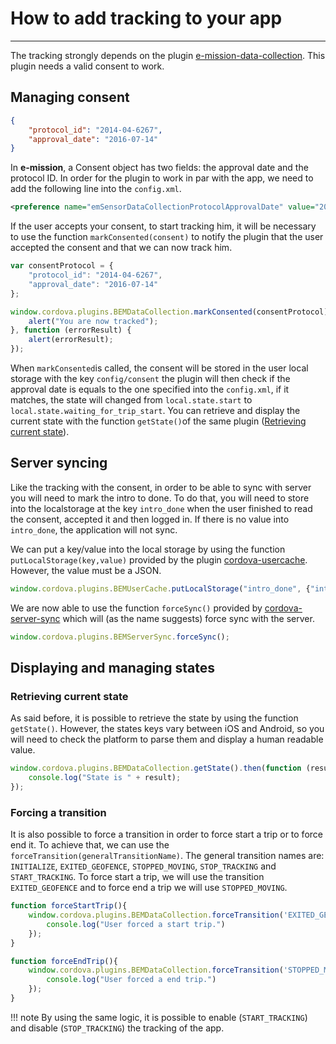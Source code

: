 # How to add tracking to your app
___

The tracking strongly depends on the plugin [e-mission-data-collection](https://github.com/e-mission/e-mission-data-collection). This plugin needs a valid consent to work.

## Managing consent

```json
{
    "protocol_id": "2014-04-6267",
    "approval_date": "2016-07-14"
}
```
In **e-mission**, a Consent object has two fields: the approval date and the protocol ID. In order for the plugin to work in par with the app, we need to add the following line into the `config.xml`.

```xml
<preference name="emSensorDataCollectionProtocolApprovalDate" value="2016-07-14" />
```

If the user accepts your consent, to start tracking him, it will be necessary to use the function `markConsented(consent)` to notify the plugin that the user accepted the consent and that we can now track him. 

```js
var consentProtocol = {
    "protocol_id": "2014-04-6267",
    "approval_date": "2016-07-14"
};

window.cordova.plugins.BEMDataCollection.markConsented(consentProtocol).then(function (response) {
    alert("You are now tracked");
}, function (errorResult) {
    alert(errorResult);
});
```

When `markConsented`is called, the consent will be stored in the user local storage with the key `config/consent` the plugin will then check if the approval date is equals to the one specified into the `config.xml`, if it matches, the state will changed from `local.state.start` to `local.state.waiting_for_trip_start`. You can retrieve and display the current state with the function `getState()`of the same plugin ([Retrieving current state](#retrieving-current-state)). 

## Server syncing

Like the tracking with the consent, in order to be able to sync with server you will need to mark the intro to done. To do that, you will need to store into the localstorage at the key `intro_done` when the user finished to read the consent, accepted it and then logged in. If there is no value into `intro_done`, the application will not sync. 

We can put a key/value into the local storage by using the function `putLocalStorage(key,value)` provided by the plugin [cordova-usercache](https://github.com/e-mission/cordova-usercache). However, the value must be a JSON. 

```js
window.cordova.plugins.BEMUserCache.putLocalStorage("intro_done", {"intro_done": new Date()});
```

We are now able to use the function `forceSync()` provided by [cordova-server-sync](https://github.com/e-mission/cordova-server-sync) which will (as the name suggests) force sync with the server. 

```js
window.cordova.plugins.BEMServerSync.forceSync();
```

## Displaying and managing states


### Retrieving current state

As said before, it is possible to retrieve the state by using the function `getState()`. However, the states keys vary between iOS and Android, so you will need to check the platform to parse them and display a human readable value. 

```js
window.cordova.plugins.BEMDataCollection.getState().then(function (result) {
    console.log("State is " + result);
});
```
### Forcing a transition

It is also possible to force a transition in order to force start a trip or to force end it. To achieve that, we can use the `forceTransition(generalTransitionName)`. The general transition names are: `INITIALIZE`, `EXITED_GEOFENCE`, `STOPPED_MOVING`, `STOP_TRACKING` and `START_TRACKING`.  To force start a trip, we will use the transition `EXITED_GEOFENCE` and to force end a trip we will use `STOPPED_MOVING`.

```js
function forceStartTrip(){
    window.cordova.plugins.BEMDataCollection.forceTransition('EXITED_GEOFENCE').then(function (response) {
        console.log("User forced a start trip.")
    });
}

function forceEndTrip(){
    window.cordova.plugins.BEMDataCollection.forceTransition('STOPPED_MOVING').then(function (response) {
        console.log("User forced a end trip.")
    });
}
```

!!! note
    By using the same logic, it is possible to enable (`START_TRACKING`) and disable (`STOP_TRACKING`) the tracking of the app.